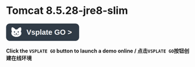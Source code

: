 # Tomcat 8.5.28-jre8-slim

<a href="https://www.vsplate.com/?docker-compose=https://github.com/vsplate/dcenvs/tomcat/8.5.28-jre8-slim"><img alt="VSPLATE GO" src="https://raw.githubusercontent.com/vsplate/images/master/vsgo_btn.png" width="200px"></a>

**Click the `VSPLATE GO` button to launch a demo online / 点击`VSPLATE GO`按钮创建在线环境**